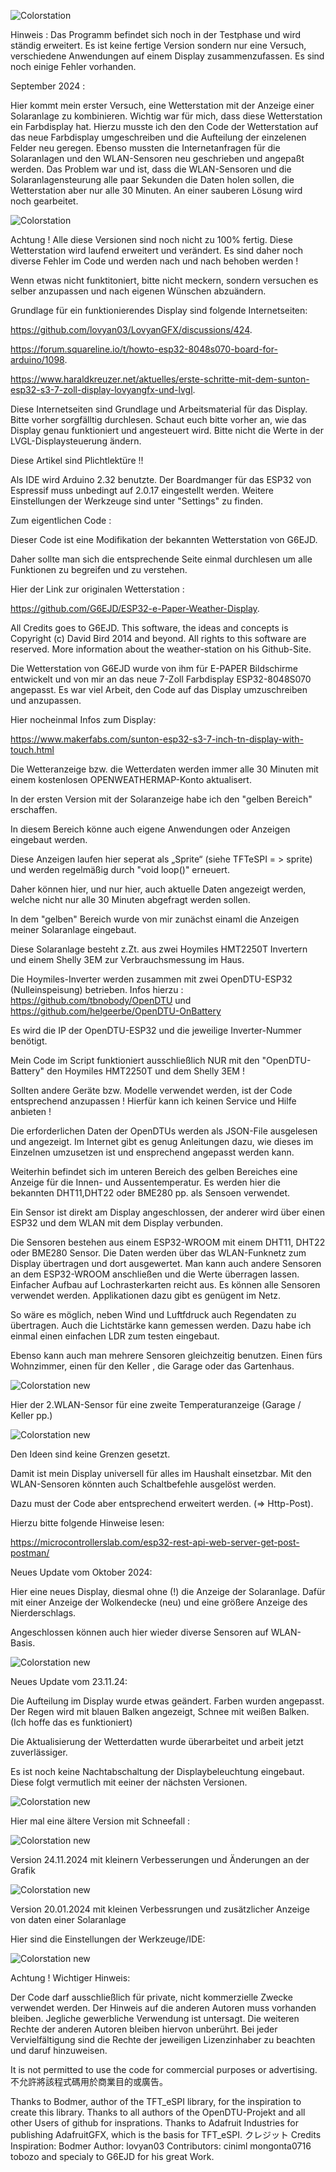 ![Colorstation](https://github.com/Zurrmaxe/ColorWeatherDisplay/blob/ce8959e54515f2e2c64bd91d8996a5df6dba04a5/Example/Color%20Weather%20Display%20new/22122024.jpg)

Hinweis : Das Programm befindet sich noch in der Testphase und wird ständig erweitert. Es ist keine fertige Version sondern nur eine Versuch, verschiedene Anwendungen auf einem Display zusammenzufassen. Es sind noch einige Fehler vorhanden.

September 2024 :

Hier kommt mein erster Versuch, eine Wetterstation mit der Anzeige einer Solaranlage zu kombinieren. Wichtig war für mich, dass diese Wetterstation ein Farbdisplay hat.
Hierzu musste ich den den Code der Wetterstation auf das neue Farbdisplay umgeschreiben und die Aufteilung der einzelenen Felder neu geregen.
Ebenso mussten die Internetanfragen für die Solaranlagen und den WLAN-Sensoren neu geschrieben und angepaßt werden.
Das Problem war und ist, dass die WLAN-Sensoren und die Solaranlagensteurung alle paar Sekunden die Daten holen sollen, die Wetterstation aber nur alle 30 Minuten.
An einer sauberen Lösung wird noch gearbeitet.

![Colorstation](https://github.com/user-attachments/assets/abc309b8-a76e-4789-b62d-9e85a6fdbd5d)


Achtung ! Alle diese Versionen sind noch nicht zu 100% fertig. Diese Wetterstation wird laufend erweitert und verändert. 
Es sind daher noch diverse Fehler im Code und werden nach und nach behoben werden ! 

Wenn etwas nicht funktitoniert, bitte nicht meckern, sondern versuchen es selber anzupassen und nach eigenen Wünschen abzuändern. 

Grundlage für ein funktionierendes Display sind folgende Internetseiten:

https://github.com/lovyan03/LovyanGFX/discussions/424.

https://forum.squareline.io/t/howto-esp32-8048s070-board-for-arduino/1098.

https://www.haraldkreuzer.net/aktuelles/erste-schritte-mit-dem-sunton-esp32-s3-7-zoll-display-lovyangfx-und-lvgl.

Diese Internetseiten sind Grundlage und Arbeitsmaterial für das Display. Bitte vorher sorgfälltig durchlesen. 
Schaut euch bitte vorher an, wie das Display genau funktioniert und angesteuert wird. 
Bitte nicht die Werte in der LVGL-Displaysteuerung ändern.

Diese Artikel sind Plichtlektüre !!

Als IDE wird Arduino 2.32 benutzte. Der Boardmanger für das ESP32 von Espressif muss unbedingt auf 2.0.17 eingestellt werden.
Weitere Einstellungen der Werkzeuge sind unter "Settings" zu finden.

Zum eigentlichen Code :

Dieser Code ist eine Modifikation der bekannten Wetterstation von G6EJD. 

Daher sollte man sich die entsprechende Seite einmal durchlesen um alle Funktionen zu begreifen und zu verstehen.

Hier der Link zur originalen Wetterstation :

https://github.com/G6EJD/ESP32-e-Paper-Weather-Display. 

All Credits goes to G6EJD. This software, the ideas and concepts is Copyright (c) David Bird 2014 and beyond.  All rights to this software are reserved. More information about the weather-station on his Github-Site.

Die Wetterstation von G6EJD wurde von ihm für E-PAPER Bildschirme entwickelt und von mir an das neue 7-Zoll Farbdisplay ESP32-8048S070 angepasst. 
Es war viel Arbeit, den Code auf das Display umzuschreiben und anzupassen. 

Hier nocheinmal Infos zum Display:

https://www.makerfabs.com/sunton-esp32-s3-7-inch-tn-display-with-touch.html

Die Wetteranzeige bzw. die Wetterdaten werden immer alle 30 Minuten mit einem kostenlosen OPENWEATHERMAP-Konto aktualisert.

In der ersten Version mit der Solaranzeige habe ich den "gelben Bereich" erschaffen. 

In diesem Bereich könne auch eigene Anwendungen oder Anzeigen eingebaut werden. 

Diese Anzeigen laufen hier seperat als „Sprite“ (siehe TFTeSPI = > sprite) und werden regelmäßig durch "void loop()" erneuert. 

Daher können hier, und nur hier, auch aktuelle Daten angezeigt werden, welche nicht nur alle 30 Minuten abgefragt werden sollen.

In dem "gelben" Bereich wurde von mir zunächst einaml die Anzeigen meiner Solaranlage eingebaut.

Diese Solaranlage besteht z.Zt. aus zwei Hoymiles HMT2250T Invertern und einem Shelly 3EM zur Verbrauchsmessung im Haus.

Die Hoymiles-Inverter werden zusammen mit zwei OpenDTU-ESP32 (Nulleinspeisung) betrieben. 
Infos hierzu : https://github.com/tbnobody/OpenDTU  und https://github.com/helgeerbe/OpenDTU-OnBattery

Es wird die IP der OpenDTU-ESP32 und die jeweilige Inverter-Nummer benötigt. 

Mein Code im Script funktioniert ausschließlich NUR mit den "OpenDTU-Battery" den Hoymiles HMT2250T und dem Shelly 3EM ! 

Sollten andere Geräte bzw. Modelle verwendet werden, ist der Code entsprechend anzupassen ! Hierfür kann ich keinen Service und Hilfe anbieten ! 

Die erforderlichen Daten der OpenDTUs werden als JSON-File ausgelesen und angezeigt. Im Internet gibt es genug Anleitungen dazu, wie dieses im Einzelnen umzusetzen ist und ensprechend angepasst werden kann.

Weiterhin befindet sich im unteren Bereich des gelben Bereiches eine Anzeige für die Innen- und Aussentemperatur. Es werden hier die bekannten DHT11,DHT22 oder BME280 pp. als Sensoen verwendet.

Ein Sensor ist direkt am Display angeschlossen, der anderer wird über einen ESP32 und dem WLAN  mit dem Display verbunden.

Die Sensoren bestehen aus einem ESP32-WROOM mit einem DHT11, DHT22 oder BME280 Sensor. Die Daten werden über das WLAN-Funknetz zum Display übertragen und dort ausgewertet.
Man kann auch andere Sensoren an dem ESP32-WROOM anschließen und die Werte überragen lassen. 
Einfacher Aufbau auf Lochrasterkarten reicht aus. 
Es können alle Sensoren verwendet werden.  Applikationen dazu gibt es genügent im Netz. 

So wäre es möglich, neben Wind und Luftfdruck auch Regendaten zu übertragen. Auch die Lichtstärke kann gemessen werden. 
Dazu habe ich einmal einen einfachen LDR zum testen eingebaut.

Ebenso kann auch man mehrere Sensoren gleichzeitig benutzen. Einen fürs Wohnzimmer, einen für den Keller , die Garage oder das Gartenhaus.


![Colorstation new](https://github.com/Zurrmaxe/ColorWeatherDtu/blob/7c9367bba9eeea2a3b3b8ae7899596b93c5ad604/WLAN1.jpg)

Hier der 2.WLAN-Sensor für eine zweite Temperaturanzeige (Garage / Keller pp.)

![Colorstation new](https://github.com/Zurrmaxe/ColorWeatherDtu/blob/25f187e03a9b11aa9a980155490c1e9ca6ed305a/WLAN2.jpg)



Den Ideen sind keine Grenzen gesetzt.

Damit ist mein Display universell für alles im Haushalt einsetzbar. 
Mit den WLAN-Sensoren könnten auch Schaltbefehle ausgelöst werden.  

Dazu must der Code aber entsprechend erweitert werden. (=> Http-Post). 

Hierzu bitte folgende Hinweise lesen:

https://microcontrollerslab.com/esp32-rest-api-web-server-get-post-postman/


Neues Update vom Oktober 2024:

Hier eine neues Display, diesmal ohne (!) die Anzeige der Solaranlage. 
Dafür mit einer Anzeige der Wolkendecke (neu) und eine größere Anzeige des Nierderschlags.

Angeschlossen können auch hier wieder diverse Sensoren auf WLAN-Basis. 

![Colorstation new](https://github.com/Zurrmaxe/ColorWeatherDtu/blob/41fbac06e993acbfadbc69fdc2b3b2a37730f305/neue%20version.jpg)

Neues Update vom 23.11.24:

Die Aufteilung im Display wurde etwas geändert.
Farben wurden angepasst. Der Regen wird mit blauen Balken angezeigt, Schnee mit weißen Balken.
(Ich hoffe das es funktioniert)

Die Aktualisierung der Wetterdatten wurde überarbeitet und arbeit jetzt zuverlässiger.

Es ist noch keine Nachtabschaltung der Displaybeleuchtung eingebaut. Diese folgt vermutlich mit eeiner der nächsten Versionen.

![Colorstation new](https://github.com/Zurrmaxe/ColorWeatherDtu/blob/1b22db09ef8fcf1b90c9ef2de0ea99b98d7ae641/231124.jpg)

Hier mal eine ältere Version mit Schneefall :

![Colorstation new](https://github.com/Zurrmaxe/ColorWeatherDtu/blob/427cf98698a520ca46a23a2bf7bd6773d3827ae4/231124A.jpg)

Version 24.11.2024 mit kleinern Verbesserungen und Änderungen an der Grafik

![Colorstation new](https://github.com/Zurrmaxe/ColorWeatherDtu/blob/ca3d1c1dfed837a4f9e77ad2635e5faaa2ade7b9/241124.jpg)

Version 20.01.2024 mit kleinen Verbessrungen und zusätzlicher Anzeige von daten einer Solaranlage



Hier sind die Einstellungen der Werkzeuge/IDE:

![Colorstation new](https://github.com/Zurrmaxe/ColorWeatherDisplay/blob/8e5c1d9faaa0121a87b738e66f6dc6f722f3f42f/Example/Color%20Weather%20Display%20new/settings.png)


Achtung ! Wichtiger Hinweis:

Der Code darf ausschließlich für private, nicht kommerzielle Zwecke verwendet werden. Der Hinweis auf die anderen Autoren muss vorhanden bleiben. 
Jegliche gewerbliche Verwendung ist untersagt. Die weiteren Rechte der anderen Autoren bleiben hiervon unberührt. 
Bei jeder Vervielfältigung sind die Rechte der jeweiligen Lizenzinhaber zu beachten und daruf hinzuweisen.

It is not permitted to use the code for commercial purposes or advertising.
不允許將該程式碼用於商業目的或廣告。

Thanks to Bodmer, author of the TFT_eSPI library, for the inspiration to create this library.
Thanks to all authors of the OpenDTU-Projekt and all other Users of github for insprations.
Thanks to Adafruit Industries for publishing AdafruitGFX, which is the basis for TFT_eSPI. 
クレジット Credits
Inspiration: Bodmer 
Author: lovyan03 
Contributors: 
ciniml 
mongonta0716 
tobozo 
and specialy to G6EJD for his great Work.
